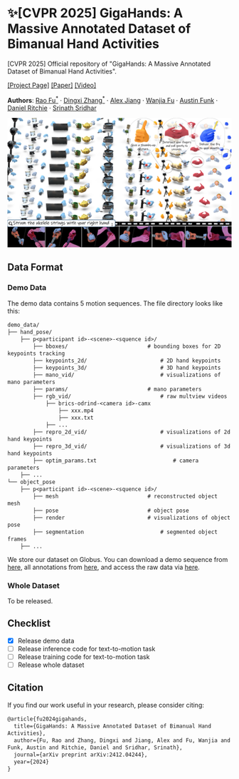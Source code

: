 # :sparkles:[CVPR 2025] GigaHands: A Massive Annotated Dataset of Bimanual Hand Activities

[CVPR 2025] Official repository of "GigaHands: A Massive Annotated Dataset of Bimanual Hand Activities".

[[Project Page]](https://ivl.cs.brown.edu/research/gigahands.html) [[Paper]](https://www.arxiv.org/abs/2412.04244) [[Video]](https://ivl.cs.brown.edu/assets/images/projects/gigahands/gigahands_explain.mp4)

<p> <strong>Authors</strong>:
    <a href="https://freddierao.github.io/">Rao Fu<sup>*</sup></a>
    ·
    <a href="https://kristen-z.github.io/">Dingxi Zhang<sup>*</sup></a>   
    ·
	<a href="https://www.alex-jiang.com/about/">Alex Jiang</a> 	 
    ·
	<a href="https://wanjia-fu.com/">Wanjia Fu</a>          
    ·
	<a href="https://austin-funk.github.io/">Austin Funk</a> 
    ·
	<a href="https://dritchie.github.io/">Daniel Ritchie</a> 
    ·
    <a href="https://cs.brown.edu/people/ssrinath/">Srinath Sridhar</a>
</p>
<img src="./assets/teaser.jpg" alt="[Teaser Figure]" style="zoom:80%;" />

## Data Format

### Demo Data

The demo data contains 5 motion sequences. The file directory looks like this:

```
demo_data/
├── hand_pose/
    ├── p<participant id>-<scene>-<squence id>/
        ├── bboxes/							# bounding boxes for 2D keypoints tracking
        ├── keypoints_2d/						# 2D hand keypoints
        ├── keypoints_3d/						# 3D hand keypoints
        ├── mano_vid/							# visualizations of mano parameters 
        ├── params/							# mano parameters
        ├── rgb_vid/							# raw multview videos
        	├── brics-odrind-<camera id>-camx
        		├── xxx.mp4
        		├── xxx.txt
        	├── ...
        ├── repro_2d_vid/						# visualizations of 2d hand keypoints
        ├── repro_3d_vid/						# visualizations of 3d hand keypoints
        ├── optim_params.txt						# camera parameters
    ├── ...
└── object_pose
    ├── p<participant id>-<scene>-<squence id>/
        ├── mesh							# reconstructed object mesh
        ├── pose							# object pose
        ├── render							# visualizations of object pose
        ├── segmentation						# segmented object frames
    ├── ...
```

We store our dataset on Globus. You can download a demo sequence from [here](https://g-2488dc.56197.5898.data.globus.org/demo_data.tar%2Cgz), all annotations from [here](https://g-2488dc.56197.5898.data.globus.org/demo_all.tar.gz), and access the raw data via [here](https://app.globus.org/file-manager?origin_id=1f1426dd-3440-4cae-8c57-4a0e6934eaf2&origin_path=%2F).

### Whole Dataset

To be released.

## Checklist

- [x] Release demo data
- [ ] Release inference code for text-to-motion task
- [ ] Release training code for text-to-motion task
- [ ] Release whole dataset

## Citation

If you find our work useful in your research, please consider citing:

```
@article{fu2024gigahands,
  title={GigaHands: A Massive Annotated Dataset of Bimanual Hand Activities},
  author={Fu, Rao and Zhang, Dingxi and Jiang, Alex and Fu, Wanjia and Funk, Austin and Ritchie, Daniel and Sridhar, Srinath},
  journal={arXiv preprint arXiv:2412.04244},
  year={2024}
}
```

